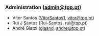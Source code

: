 ### Administration (admin@tpp.pt)

* Vítor Santos ([VitorSantos1](https://github.com/VitorSantos1), vitor@tpp.pt)
* Rui J Santos ([Rui-Santos](https://github.com/Rui-Santos), rui@tpp.pt)
* André Glatzl ([glaand](https://github.com/glaand), andre@tpp.pt)
